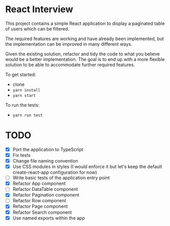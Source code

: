 # React Interview

This project contains a simple React application to display a paginated table of users which can be filtered.

The required features are working and have already been implemented, but the implementation can be improved in many different ways.

Given the existing solution, refactor and tidy the code to what you believe would be a better implementation. The goal is to end up with a more flexible solution to be able to accommodate further required features.

To get started:
- clone
- `yarn install`
- `yarn start`

To run the tests:
- `yarn run test`

# TODO

- [x] Port the application to TypeScript
- [x] Fix tests
- [x] Change file naming convention
- [x] Use CSS modules in styles (I would enforce it but let's keep the default create-react-app configuration for now)
- [ ] Write basic tests of the application entry point
- [x] Refactor App component
- [ ] Refactor DataTable component
- [x] Refactor Pagination component
- [ ] Refactor Row component
- [x] Refactor Page component
- [x] Refactor Search component
- [x] Use named exports within the app
